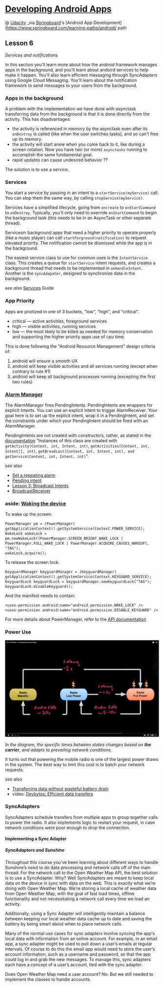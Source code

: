 # [Developing Android Apps](https://www.udacity.com/course/progress#!/c-ud853)
@ [Udacity](https://www.udacity.com)
_via [Springboard](http://www.springboard.com)'s [Android App Development](https://www.springboard.com/learning-paths/android/ path
## Lesson 6

_Services and notifications_ 

In this section you'll learn more about how the android framework manages apps in the background, and you'll learn about andoird services to help make it happen. You'll also learn efficient messaging through SyncAdapters using Google Cloud Messaging. You'll learn about the notification framework to send messages to your users from the background. 

### Apps in the background

A problem with the implementation we have done with asynctask transferring data from the background is that it is done directly from the activity. This has disadvantages:

* the activity is referenced in memory by the asynctask even after its `onDestroy` is called (like when the user switches tasks), and so can't free up its memory.
* the activity will start anew when you come back to it, like during a screen rotation. Now you have two (or more) `asynctasks` running to accomplish the same fundamental goal.
* rapid updates can cause undesired behavior ??

The solution is to use a service.

### Services

You start a service by passing in an intent to a `startService(myService)` call. You can stop them the same way, by calling `stopService(myService)`.

Services have a simplified lifecycle, going from `oncreate` to `onStartCommand` to `onDestroy`. Typically, you'll only need to override `onStartCommand` to begin the background task (this needs to be in an AsyncTask or other separate thread).

Servicesin background apps that need a higher priority to operate properly (like a music player) can call `startForground(notification)` to request elevated priority. The notification cannot be dismissed while the app is in the background.

The easiest service class to use for common uses is the `IntentService` class. This creates a queue for `startService` intent requests, and creates a background thread that needs to be implemented in `onHandleIntent`. Another is the `syncAdapater`, designed to synchronize data in the background.

_see also_
[Services](http://developer.android.com/guide/components/services.html) Guide

### App Priority

Apps are priotized in one of 3 buckets, "low", "high", and "critical".

* critical — active activities, foreground services
* high — visible activities, running services
* low — the most likely to be killed as needed for memory conservation and supporting the higher priority apps use of cpu time.

This is done following the "Android Resource Management" design criteria of:

1. android will ensure a smooth UX
2. android will keep visible activities and all services running (except when contrary to rule #1)
3. android will keep all background processes running (excepting the first two rules)

### [Alarm Manager](http://developer.android.com/reference/android/app/AlarmManager.html)
The AlarmManager fires PendingIntents. PendingIntents are wrappers for explicit Intents. You can use an explicit intent to trigger AlarmReceiver. Your goal here is to set up the explicit intent, wrap it in a PendingIntent, and set the constraints under which your PendingIntent should be fired with an AlarmManager.

PendingIntents are not created with constructors, rather, as stated in the [documentation](http://developer.android.com/reference/android/app/PendingIntent.html) “Instances of this class are created with `getActivity(Context, int, Intent, int)`, `getActivities(Context, int, Intent[], int)`, `getBroadcast(Context, int, Intent, int), and getService(Context, int, Intent, int)`”.

_see also_
* [Set a repeating alarm](https://developer.android.com/training/scheduling/alarms.html#set)
* [Pending intent](http://developer.android.com/reference/android/app/PendingIntent.html)
* [Lesson 3: Broadcast Intents](https://www.udacity.com/course/viewer#!/c-ud853/l-1474559101/m-1631278613)
* [BroadcastReceiver](http://developer.android.com/reference/android/content/BroadcastReceiver.html)

### aside: [Waking the device](http://stackoverflow.com/questions/3621599/wake-android-device-up#answer-10179932)

To wake up the screen:

    PowerManager pm = (PowerManager) getApplicationContext().getSystemService(Context.POWER_SERVICE);
    WakeLock wakeLock = pm.newWakeLock((PowerManager.SCREEN_BRIGHT_WAKE_LOCK | PowerManager.FULL_WAKE_LOCK | PowerManager.ACQUIRE_CAUSES_WAKEUP), "TAG");
    wakeLock.acquire();
To release the screen lock:

    KeyguardManager keyguardManager = (KeyguardManager) getApplicationContext().getSystemService(Context.KEYGUARD_SERVICE); 
    KeyguardLock keyguardLock = keyguardManager.newKeyguardLock("TAG");
    keyguardLock.disableKeyguard();
And the manifest needs to contain:

    <uses-permission android:name="android.permission.WAKE_LOCK" />
    <uses-permission android:name="android.permission.DISABLE_KEYGUARD" />
For more details about PowerManager, refer to the [API documentation](http://developer.android.com/reference/android/os/PowerManager.html)

### Power Use

![](6a.png)

_In the diagram, the specific times between states changes based on **the carrier**, and adapts to prevailing network conditions._

It turns out that powering the mobile radio is one of the largest power draws in the system. The best way to limit this cost is to batch your network requests.

_see also_
* [Transferring data without wasteful battery drain](http://developer.android.com/training/efficient-downloads/index.html)
* video: [Devbytes: Efficient data transfers](https://www.youtube.com/watch?v=cSIB2pDvH3E&list=PLWz5rJ2EKKc-VJS9WQlj9xM_ygPopZ-Qd)

### SyncAdapters

SyncAdapters schedule transfers from multiple apps to group together calls to power the radio. It also implements logic to restart your request, in case network conditions were poor enough to drop the connection.

#### Implementing a Sync Adapter

##### SyncAdapters and Sunshine

Throughout this course you’ve been learning about different ways to handle Sunshine’s need to do data processing and network calls off of the main thread. For the network call to the Open Weather Map API, the best solution is to use a SyncAdapter. Why? Well SyncAdapters are meant to keep local data on the device in sync with data on the web. This is exactly what we’re doing with Open Weather Map. We’re storing a local cache of weather data from Open Weather Map, with the goal of fast load times, offline functionality and not necessitating a network call every time we load an activity.

Additionally, using a Sync Adapter will intelligently maintain a balance between keeping our local weather data cache up to date and saving the battery by being smart about when to place network calls.

Many of the normal use cases for sync adapters involve syncing the app's local data with information from an online account. For example, in an email app, a sync adapter might be used to pull down a user’s emails at regular intervals. Of course to do this the email app would need to store the user’s account information, such as a username and password, so that the app could log in and grab the new messages. To manage this, sync adapters each have a concept of a user’s account, tied with the sync adapter.

Does Open Weather Map need a user account? No. But we still needed to implement the classes to handle accounts.